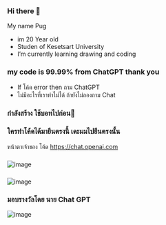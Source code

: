 ### Hi there 👋
My name Pug
- im 20 Year old
- Studen of Kesetsart University
- I’m currently learning drawing and coding
### my code is 99.99% from ChatGPT thank you 
- If โค้ด error then ถาม ChatGPT
- ไม่มีอะไรที่เราทำไม่ได้ ถ้ายังไม่ลองถาม Chat
### กำลังสร้าง ใช้บอทไปก่อน🤖
### ใครทำโค้ดได้มายืนตรงนี้ เดะผมไปยืนตรงนั้น

หน้าตาเจ้าของ โค้ด 
https://chat.openai.com 
###
![image](https://github.com/PolametWanree/PolametWanree/assets/153967326/67269c7a-38ff-4a11-9241-b49cf4ac8e33)

###
![image](https://github.com/PolametWanree/PolametWanree/assets/153967326/38ebaaeb-472e-4cd4-9fe5-55b2c9799223)
### มอบรางวัลโดย นาย Chat GPT
![image](https://github.com/PolametWanree/PolametWanree/assets/153967326/b43bba5a-a59b-4ce5-a314-bd4fb88e3284)
###



<!--
**PolametWanree/PolametWanree** is a ✨ _special_ ✨ repository because its `README.md` (this file) appears on your GitHub profile.

Here are some ideas to get you started:

🌱 I’m currently learning drawing and coding
- 👯 I’m looking to collaborate on ...
- 🤔 I’m looking for help with ...
- 💬 Ask me about ...
- 📫 How to reach me: ...
- 😄 Pronouns: ...
- ⚡ Fun fact: ...
-->
